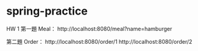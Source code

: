 # spring-practice
HW 1
第一題 Meal：
http://localhost:8080/meal?name=hamburger

第二題 Order：
http://localhost:8080/order/1
http://localhost:8080/order/2
